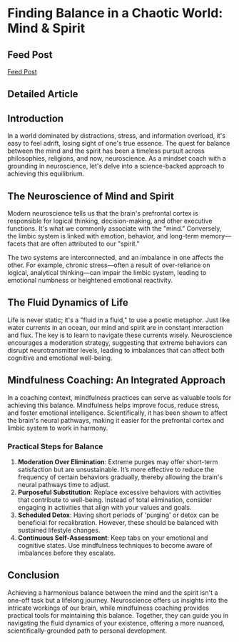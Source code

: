 # Finding Balance in a Chaotic World: Mind & Spirit

## Feed Post

[Feed Post](Finding%20Balance%20in%20a%20Chaotic%20World%20Mind%20&%20Spirit%20e027204e3a9244339b00340a2e5966eb/Feed%20Post%200f21964074044a75a96efa6a8b34a80c.md)

## Detailed Article

## **Introduction**

In a world dominated by distractions, stress, and information overload, it's easy to feel adrift, losing sight of one's true essence. The quest for balance between the mind and the spirit has been a timeless pursuit across philosophies, religions, and now, neuroscience. As a mindset coach with a grounding in neuroscience, let's delve into a science-backed approach to achieving this equilibrium.

## **The Neuroscience of Mind and Spirit**

Modern neuroscience tells us that the brain's prefrontal cortex is responsible for logical thinking, decision-making, and other executive functions. It's what we commonly associate with the "mind." Conversely, the limbic system is linked with emotion, behavior, and long-term memory—facets that are often attributed to our "spirit."

The two systems are interconnected, and an imbalance in one affects the other. For example, chronic stress—often a result of over-reliance on logical, analytical thinking—can impair the limbic system, leading to emotional numbness or heightened emotional reactivity.

## **The Fluid Dynamics of Life**

Life is never static; it's a "fluid in a fluid," to use a poetic metaphor. Just like water currents in an ocean, our mind and spirit are in constant interaction and flux. The key is to learn to navigate these currents wisely. Neuroscience encourages a moderation strategy, suggesting that extreme behaviors can disrupt neurotransmitter levels, leading to imbalances that can affect both cognitive and emotional well-being.

## **Mindfulness Coaching: An Integrated Approach**

In a coaching context, mindfulness practices can serve as valuable tools for achieving this balance. Mindfulness helps improve focus, reduce stress, and foster emotional intelligence. Scientifically, it has been shown to affect the brain's neural pathways, making it easier for the prefrontal cortex and limbic system to work in harmony.

### **Practical Steps for Balance**

1. **Moderation Over Elimination**: Extreme purges may offer short-term satisfaction but are unsustainable. It’s more effective to reduce the frequency of certain behaviors gradually, thereby allowing the brain's neural pathways time to adjust.
2. **Purposeful Substitution**: Replace excessive behaviors with activities that contribute to well-being. Instead of total elimination, consider engaging in activities that align with your values and goals.
3. **Scheduled Detox**: Having short periods of 'purging' or detox can be beneficial for recalibration. However, these should be balanced with sustained lifestyle changes.
4. **Continuous Self-Assessment**: Keep tabs on your emotional and cognitive states. Use mindfulness techniques to become aware of imbalances before they escalate.

## **Conclusion**

Achieving a harmonious balance between the mind and the spirit isn't a one-off task but a lifelong journey. Neuroscience offers us insights into the intricate workings of our brain, while mindfulness coaching provides practical tools for maintaining this balance. Together, they can guide you in navigating the fluid dynamics of your existence, offering a more nuanced, scientifically-grounded path to personal development.